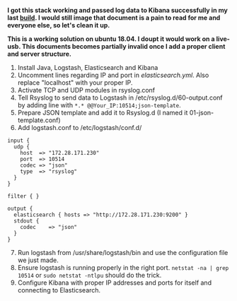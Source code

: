 **I got this stack working and passed log data to Kibana successfully in my last [build](https://github.com/jisosomppi/log-analysis/blob/master/builds/rsyslog-logstash-es-kibana/configuring.md). I would still image that document is a pain to read for me and everyone else, so let's clean it up.**

**This is a working solution on ubuntu 18.04. I doupt it would work on a live-usb. This documents becomes partially invalid once I add a proper client and server structure.**

1) Install Java, Logstash, Elasticsearch and Kibana  
2) Uncomment lines regarding IP and port in *elasticsearch.yml*. Also replace "localhost" with your proper IP.  
3) Activate TCP and UDP modules in rsyslog.conf  
4) Tell Rsyslog to send data to Logstash in /etc/rsyslog.d/60-output.conf by adding line with `*.* @@Your_IP:10514;json-template`.    
5) Prepare JSON template and add it to Rsyslog.d (I named it 01-json-template.conf)  
6) Add logstash.conf to /etc/logstash/conf.d/  
```
input {
  udp {
    host  => "172.28.171.230"
    port  => 10514
    codec => "json"
    type  => "rsyslog"
  }
}

filter { }

output {
  elasticsearch { hosts => "http://172.28.171.230:9200" }
  stdout {
    codec    => "json"
  }
}
```
7) Run logstash from /usr/share/logstash/bin and use the configuration file we just made.
8) Ensure logstash is running properly in the right port. `netstat -na | grep 10514` or `sudo netstat -ntlpu` should do the trick.  
9) Configure Kibana with proper IP addresses and ports for itself and connecting to Elasticsearch.
